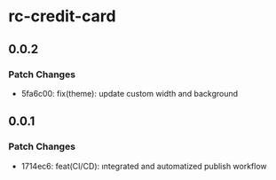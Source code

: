 # rc-credit-card

## 0.0.2

### Patch Changes

- 5fa6c00: fix(theme): update custom width and background

## 0.0.1

### Patch Changes

- 1714ec6: feat(CI/CD): ıntegrated and automatized publish workflow
